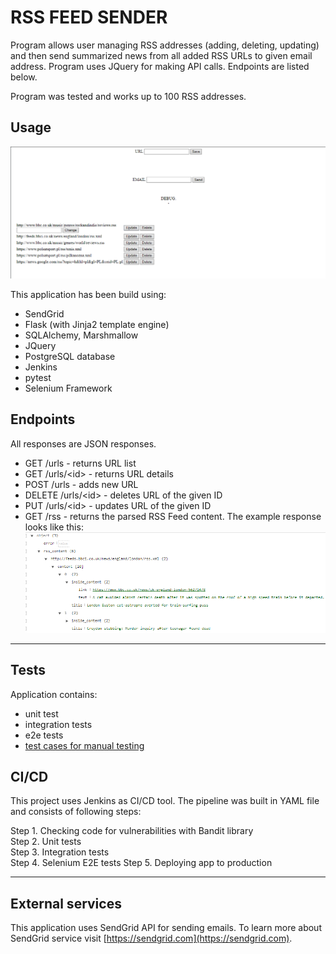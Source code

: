 # RSS FEED SENDER #

Program allows user managing RSS addresses (adding, deleting, updating) and then send summarized news from all added RSS URLs to
given email address. Program uses JQuery for making API calls. Endpoints are listed below.

Program was tested and works up to 100 RSS addresses.

## Usage ##

![website](./docs/Screenshot_24.png)

This application has been build using:

* SendGrid
* Flask (with Jinja2 template engine)
* SQLAlchemy, Marshmallow
* JQuery
* PostgreSQL database
* Jenkins
* pytest
* Selenium Framework

## Endpoints ##

All responses are JSON responses.

* GET /urls - returns URL list
* GET /urls/\<id> - returns URL details
* POST /urls - adds new URL
* DELETE /urls/\<id> - deletes URL of the given ID
* PUT /urls/\<id> - updates URL of the given ID
* GET /rss - returns the parsed RSS Feed content. The example response looks like this:
  ![response](./docs/response.png)
  
---------

## Tests ##

Application contains:

- unit test
- integration tests
- e2e tests
- [test cases for manual testing](tests/test_cases.md)


## CI/CD ##

This project uses Jenkins as CI/CD tool. The pipeline was built in YAML file and consists of following steps:

Step 1. Checking code for vulnerabilities with Bandit library  
Step 2. Unit tests  
Step 3. Integration tests  
Step 4. Selenium E2E tests
Step 5. Deploying app to production  

---------

## External services ##

This application uses SendGrid API for sending emails. To learn more about SendGrid service
visit [https://sendgrid.com](https://sendgrid.com).
